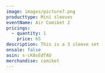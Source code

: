```yaml
---
image: images/picture7.png
producttype: Mini sleeves
eventName: Air Comiket 2
pricings:
  - quantity: 1
    price: 65
description: This is a 3 sleeve set
onsale: false
asin: s-cK8sEdfAO
merchandise: comiket
---
```

